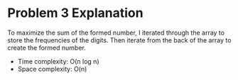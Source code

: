 # Problem 3 Explanation

To maximize the sum of the formed number, I iterated through the array to store the frequencies of the digits. Then iterate from the back of the array to create the formed number.

- Time complexity: O(n log n)
- Space complexity: O(n)
